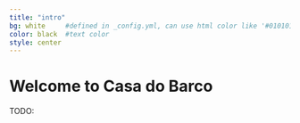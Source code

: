 ```yaml
---
title: "intro"
bg: white     #defined in _config.yml, can use html color like '#010101'
color: black  #text color
style: center
---
```


# Welcome to Casa do Barco
TODO:

